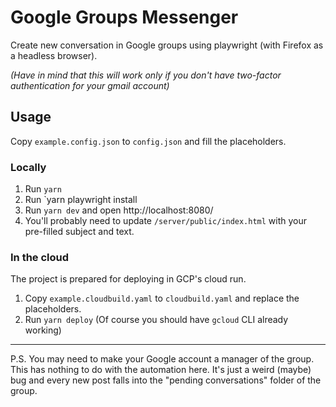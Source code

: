# Google Groups Messеnger

Create new conversation in Google groups using playwright (with Firefox as a headless browser).

_(Have in mind that this will work only if you don't have two-factor authentication for your gmail account)_

## Usage

Copy `example.config.json` to `config.json` and fill the placeholders.

### Locally

1. Run `yarn`
2. Run `yarn playwright install
3. Run `yarn dev` and open http://localhost:8080/
4. You'll probably need to update `/server/public/index.html` with your pre-filled subject and text.

### In the cloud

The project is prepared for deploying in GCP's cloud run.

1. Copy `example.cloudbuild.yaml` to `cloudbuild.yaml` and replace the placeholders.
2. Run `yarn deploy` (Of course you should have `gcloud` CLI already working)

---

P.S.
You may need to make your Google account a manager of the group. This has nothing to do with the automation here. It's just a weird (maybe) bug and every new post falls into the "pending conversations" folder of the group.